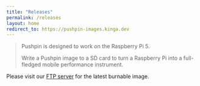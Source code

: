 ```yaml
---
title: "Releases"
permalink: /releases
layout: home
redirect_to: https://pushpin-images.kinga.dev
---
```


> Pushpin is designed to work on the Raspberry Pi 5.
>
> Write a Pushpin image to a SD card to turn a Raspberry Pi into a full-fledged
> mobile performance instrument.

Please visit our [FTP server](https://pushpin-images.kinga.dev) for the latest burnable image.
